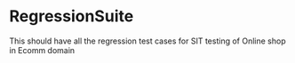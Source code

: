 # RegressionSuite
This should have all the regression test cases for SIT testing of Online shop in Ecomm domain
